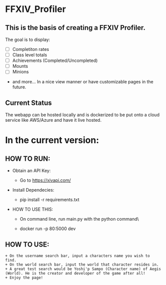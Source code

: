 # FFXIV_Profiler

## This is the basis of creating a FFXIV Profiler.
The goal is to display: 
+ [ ] Completiton rates
+ [ ] Class level totals
+ [ ] Achievements (Completed/Uncompleted)
+ [ ] Mounts
+ [ ] Minions
+ and more...
In a nice view manner or have customizable pages in the future.

## Current Status
The webapp can be hosted locally and is dockerized to be put onto a cloud service like AWS/Azure and have it live hosted.

# In the current version:
## HOW TO RUN:

+ Obtain an API Key:
    + Go to <https://xivapi.com/>


+ Install Dependecies:
    + pip install -r requirements.txt

    

+ HOW TO USE THIS:
    + On command line, run main.py with the python command\

    + docker run -p 80:5000 dev

## HOW TO USE:

    + On the username search bar, input a characters name you wish to find.
    + On the world search bar, input the world that character resides in.
    + A great test search would be Yoshi'p Sampo (Character name) of Aegis (World). He is the creator and developer of the game after all!
    + Enjoy the page!
